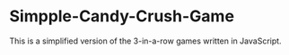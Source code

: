 # Simpple-Candy-Crush-Game


This is a simplified version of the 3-in-a-row games written in JavaScript.
